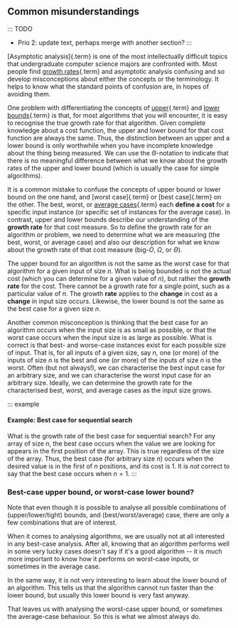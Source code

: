 
## Common misunderstandings

::: TODO
- Prio 2: update text, perhaps merge with another section?
:::

[Asymptotic analysis]{.term} is one of the most intellectually difficult topics that
undergraduate computer science majors are confronted with. Most people
find [growth rates](#growth-rate){.term} and
asymptotic analysis confusing and so develop misconceptions about either
the concepts or the terminology. It helps to know what the standard
points of confusion are, in hopes of avoiding them.

One problem with differentiating the concepts of
[upper](#upper-bound){.term} and
[lower bounds](#lower-bound){.term} is that, for
most algorithms that you will encounter, it is easy to recognise the
true growth rate for that algorithm. Given complete knowledge about a
cost function, the upper and lower bound for that cost function are
always the same. Thus, the distinction between an upper and a lower
bound is only worthwhile when you have incomplete knowledge about the
thing being measured.
We can use the $\Theta$-notation to indicate that there is no
meaningful difference between what we know about the growth rates of the
upper and lower bound (which is usually the case for simple algorithms).

It is a common mistake to confuse the concepts of upper bound or lower
bound on the one hand, and [worst case]{.term}
or [best case]{.term} on the other. The best,
worst, or [average cases](#average-case){.term}
each **define a cost** for a specific input instance (or specific set of
instances for the average case). In contrast, upper and lower bounds
describe our understanding of the **growth rate** for that cost measure.
So to define the growth rate for an algorithm or problem, we need to
determine what we are measuring (the best, worst, or average case) and
also our description for what we know about the growth rate of that cost
measure (big-$O$, $\Omega$, or $\Theta$).

The upper bound for an algorithm is not the same as the worst case for
that algorithm for a given input of size $n$. What is being bounded is
not the actual cost (which you can determine for a given value of $n$),
but rather the **growth rate** for the cost. There cannot be a growth
rate for a single point, such as a particular value of $n$. The growth
**rate** applies to the **change** in cost as a **change** in input size
occurs. Likewise, the lower bound is not the same as the best case for a
given size $n$.

Another common misconception is thinking that the best case for an
algorithm occurs when the input size is as small as possible, or that
the worst case occurs when the input size is as large as possible. What
is correct is that best- and worse-case instances exist for each
possible size of input. That is, for all inputs of a given size, say
$n$, one (or more) of the inputs of size $n$ is the best and one (or
more) of the inputs of size $n$ is the worst. Often (but not always!),
we can characterise the best input case for an arbitrary size, and we
can characterise the worst input case for an arbitrary size. Ideally, we
can determine the growth rate for the characterised best, worst, and
average cases as the input size grows.

::: example
#### Example: Best case for sequential search

What is the growth rate of the best case for sequential search? For any
array of size $n$, the best case occurs when the value we are looking
for appears in the first position of the array. This is true regardless
of the size of the array. Thus, the best case (for arbitrary size $n$)
occurs when the desired value is in the first of $n$ positions, and its
cost is 1. It is *not* correct to say that the best case occurs when
$n=1$.
:::

### Best-case upper bound, or worst-case lower bound?

Note that even though it is possible to analyse all possible combinations of (upper/lower/tight) bounds, and (best/worst/average) case, there are only a few combinations that are of interest.

When it comes to analysing algorithms, we are usually not at all interested in any best-case analysis.
After all, knowing that an algorithm performs well in some very lucky cases doesn't say if it's a good algorithm -- it is much more important to know how it performs on worst-case inputs, or sometimes in the average case.

In the same way, it is not very interesting to learn about the lower bound of an algorithm.
This tells us that the algorithm cannot run faster than the lower bound, but usually this lower bound is very fast anyway.

That leaves us with analysing the worst-case upper bound, or sometimes the average-case behaviour. So this is what we almost always do.


<!-- This explanation is not very pedagogical
<inlineav id="MisunderstandingsGraphCON" src="AlgAnal/MisunderstandingsGraphCON.js" name="Example's graph Visualisation" links="AlgAnal/MisunderstandingsGraphCON.css"/>
-->
